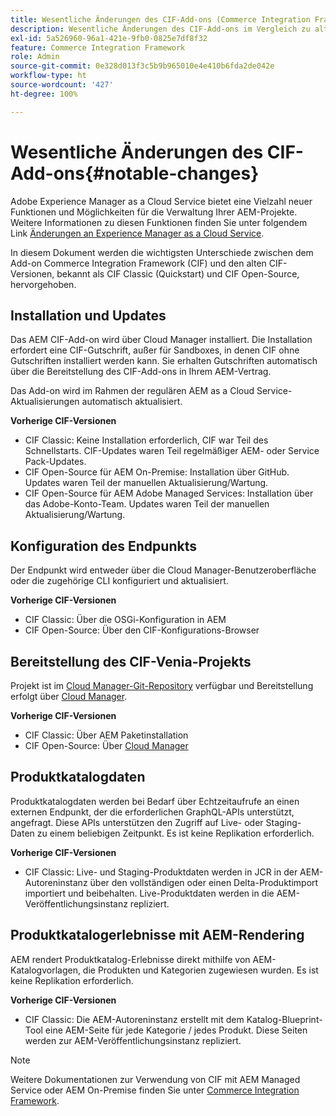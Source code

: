 ```yaml
---
title: Wesentliche Änderungen des CIF-Add-ons (Commerce Integration Framework)
description: Wesentliche Änderungen des CIF-Add-ons im Vergleich zu alten CIF-Versionen.
exl-id: 5a526960-96a1-421e-9fb0-0825e7df8f32
feature: Commerce Integration Framework
role: Admin
source-git-commit: 0e328d013f3c5b9b965010e4e410b6fda2de042e
workflow-type: ht
source-wordcount: '427'
ht-degree: 100%

---
```


# Wesentliche Änderungen des CIF-Add-ons{#notable-changes}

Adobe Experience Manager as a Cloud Service bietet eine Vielzahl neuer Funktionen und Möglichkeiten für die Verwaltung Ihrer AEM-Projekte. Weitere Informationen zu diesen Funktionen finden Sie unter folgendem Link [Änderungen an Experience Manager as a Cloud Service](/help/release-notes/aem-cloud-changes.md).

In diesem Dokument werden die wichtigsten Unterschiede zwischen dem Add-on Commerce Integration Framework (CIF) und den alten CIF-Versionen, bekannt als CIF Classic (Quickstart) und CIF Open-Source, hervorgehoben.

## Installation und Updates

Das AEM CIF-Add-on wird über Cloud Manager installiert. Die Installation erfordert eine CIF-Gutschrift, außer für Sandboxes, in denen CIF ohne Gutschriften installiert werden kann. Sie erhalten Gutschriften automatisch über die Bereitstellung des CIF-Add-ons in Ihrem AEM-Vertrag.

Das Add-on wird im Rahmen der regulären AEM as a Cloud Service-Aktualisierungen automatisch aktualisiert.

**Vorherige CIF-Versionen**

* CIF Classic: Keine Installation erforderlich, CIF war Teil des Schnellstarts. CIF-Updates waren Teil regelmäßiger AEM- oder Service Pack-Updates.
* CIF Open-Source für AEM On-Premise: Installation über GitHub. Updates waren Teil der manuellen Aktualisierung/Wartung.
* CIF Open-Source für AEM Adobe Managed Services: Installation über das Adobe-Konto-Team. Updates waren Teil der manuellen Aktualisierung/Wartung.

## Konfiguration des Endpunkts

Der Endpunkt wird entweder über die Cloud Manager-Benutzeroberfläche oder die zugehörige CLI konfiguriert und aktualisiert.

**Vorherige CIF-Versionen**

* CIF Classic: Über die OSGi-Konfiguration in AEM
* CIF Open-Source: Über den CIF-Konfigurations-Browser

## Bereitstellung des CIF-Venia-Projekts

Projekt ist im [Cloud Manager-Git-Repository](https://experienceleague.adobe.com/docs/experience-manager-cloud-service/content/implementing/using-cloud-manager/managing-code/integrating-with-git.html?lang=de) verfügbar und Bereitstellung erfolgt über [Cloud Manager](https://experienceleague.adobe.com/docs/experience-manager-cloud-service/content/implementing/deploying/overview.html?lang=de).

**Vorherige CIF-Versionen**

* CIF Classic: Über AEM Paketinstallation
* CIF Open-Source: Über [Cloud Manager](https://experienceleague.adobe.com/docs/experience-manager-cloud-manager/content/introduction.html?lang=de)

## Produktkatalogdaten

Produktkatalogdaten werden bei Bedarf über Echtzeitaufrufe an einen externen Endpunkt, der die erforderlichen GraphQL-APIs unterstützt, angefragt. Diese APIs unterstützen den Zugriff auf Live- oder Staging-Daten zu einem beliebigen Zeitpunkt. Es ist keine Replikation erforderlich.

**Vorherige CIF-Versionen**

* CIF Classic: Live- und Staging-Produktdaten werden in JCR in der AEM-Autoreninstanz über den vollständigen oder einen Delta-Produktimport importiert und beibehalten. Live-Produktdaten werden in die AEM-Veröffentlichungsinstanz repliziert.

## Produktkatalogerlebnisse mit AEM-Rendering

AEM rendert Produktkatalog-Erlebnisse direkt mithilfe von AEM-Katalogvorlagen, die Produkten und Kategorien zugewiesen wurden. Es ist keine Replikation erforderlich.

**Vorherige CIF-Versionen**

* CIF Classic: Die AEM-Autoreninstanz erstellt mit dem Katalog-Blueprint-Tool eine AEM-Seite für jede Kategorie / jedes Produkt. Diese Seiten werden zur AEM-Veröffentlichungsinstanz repliziert.

>[!NOTE]
>
>Weitere Dokumentationen zur Verwendung von CIF mit AEM Managed Service oder AEM On-Premise finden Sie unter [Commerce Integration Framework](https://www.adobe.io/apis/experiencecloud/commerce-integration-framework/getting-started.html).
